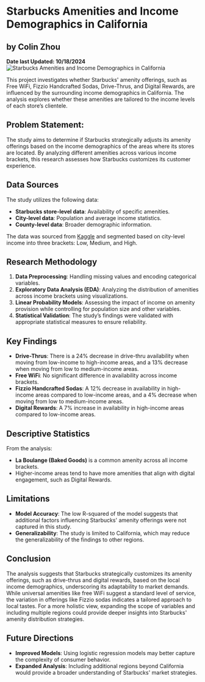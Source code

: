 # Starbucks Amenities and Income Demographics in California
## by Colin Zhou
**Date last Updated: 10/18/2024**
![Starbucks Amenities and Income Demographics in California](https://private-user-images.githubusercontent.com/125409693/377962332-6f326163-f099-4309-af0c-c9e79a51f413.jpg?jwt=eyJhbGciOiJIUzI1NiIsInR5cCI6IkpXVCJ9.eyJpc3MiOiJnaXRodWIuY29tIiwiYXVkIjoicmF3LmdpdGh1YnVzZXJjb250ZW50LmNvbSIsImtleSI6ImtleTUiLCJleHAiOjE3MjkyNzM5MjMsIm5iZiI6MTcyOTI3MzYyMywicGF0aCI6Ii8xMjU0MDk2OTMvMzc3OTYyMzMyLTZmMzI2MTYzLWYwOTktNDMwOS1hZjBjLWM5ZTc5YTUxZjQxMy5qcGc_WC1BbXotQWxnb3JpdGhtPUFXUzQtSE1BQy1TSEEyNTYmWC1BbXotQ3JlZGVudGlhbD1BS0lBVkNPRFlMU0E1M1BRSzRaQSUyRjIwMjQxMDE4JTJGdXMtZWFzdC0xJTJGczMlMkZhd3M0X3JlcXVlc3QmWC1BbXotRGF0ZT0yMDI0MTAxOFQxNzQ3MDNaJlgtQW16LUV4cGlyZXM9MzAwJlgtQW16LVNpZ25hdHVyZT1iNmQyNDg4YjllNzgwYWI0YTFmNDhkMWQ2MjE5ZjNkYjk0ZTVmYTI1M2VkMjgzYTdhYzM0ODE4MzcxNjg4NWUwJlgtQW16LVNpZ25lZEhlYWRlcnM9aG9zdCJ9.AOgswB_xABriqfqb-2aRYVa5imKhBXKAP6SiP8LI-1I)

This project investigates whether Starbucks' amenity offerings, such as Free WiFi, Fizzio Handcrafted Sodas, Drive-Thrus, and Digital Rewards, are influenced by the surrounding income demographics in California. The analysis explores whether these amenities are tailored to the income levels of each store’s clientele.


## Problem Statement:

The study aims to determine if Starbucks strategically adjusts its amenity offerings based on the income demographics of the areas where its stores are located. By analyzing different amenities across various income brackets, this research assesses how Starbucks customizes its customer experience.

## Data Sources
The study utilizes the following data:

- **Starbucks store-level data**: Availability of specific amenities.
- **City-level data**: Population and average income statistics.
- **County-level data**: Broader demographic information.

The data was sourced from [Kaggle](https://www.kaggle.com/datasets/mexwell/starbucks-worldwide-and-california) and segmented based on city-level income into three brackets: Low, Medium, and High.

## Research Methodology
1. **Data Preprocessing**: Handling missing values and encoding categorical variables.
2. **Exploratory Data Analysis (EDA)**: Analyzing the distribution of amenities across income brackets using visualizations.
3. **Linear Probability Models**: Assessing the impact of income on amenity provision while controlling for population size and other variables.
4. **Statistical Validation**: The study’s findings were validated with appropriate statistical measures to ensure reliability.

## Key Findings
- **Drive-Thrus**: There is a 24% decrease in drive-thru availability when moving from low-income to high-income areas, and a 13% decrease when moving from low to medium-income areas.
- **Free WiFi**: No significant difference in availability across income brackets.
- **Fizzio Handcrafted Sodas**: A 12% decrease in availability in high-income areas compared to low-income areas, and a 4% decrease when moving from low to medium-income areas.
- **Digital Rewards**: A 7% increase in availability in high-income areas compared to low-income areas.

## Descriptive Statistics
From the analysis:
- **La Boulange (Baked Goods)** is a common amenity across all income brackets.
- Higher-income areas tend to have more amenities that align with digital engagement, such as Digital Rewards.

## Limitations
- **Model Accuracy**: The low R-squared of the model suggests that additional factors influencing Starbucks' amenity offerings were not captured in this study.
- **Generalizability**: The study is limited to California, which may reduce the generalizability of the findings to other regions.

## Conclusion
The analysis suggests that Starbucks strategically customizes its amenity offerings, such as drive-thrus and digital rewards, based on the local income demographics, underscoring its adaptability to market demands. While universal amenities like free WiFi suggest a standard level of service, the variation in offerings like Fizzio sodas indicates a tailored approach to local tastes. For a more holistic view, expanding the scope of variables and including multiple regions could provide deeper insights into Starbucks' amenity distribution strategies.

## Future Directions
- **Improved Models**: Using logistic regression models may better capture the complexity of consumer behavior.
- **Expanded Analysis**: Including additional regions beyond California would provide a broader understanding of Starbucks' market strategies.
